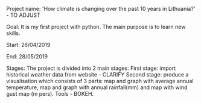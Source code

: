 Project name: 'How climate is changing over the past 10 years in Lithuania?' - TO ADJUST

Goal: It is my first project with python. The main purpose is to learn new skills. 

Start: 26/04/2019

End: 28/05/2019

Stages: The project is divided into 2 main stages:
First stage: import historical weather data from website - CLARIFY
Second stage: produce a visualisation which consists of 3 parts: map and graph with average annual temperature, map and graph with annual rainfall(mm) and map with wind gust map (m pers). Tools - BOKEH.

